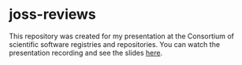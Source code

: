 # joss-reviews

This repository was created for my presentation at the Consortium of scientific software registries and repositories. You can watch the presentation recording and see the slides [here](https://scicodes.net/presentations/).
